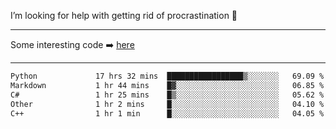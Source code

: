I’m looking for help with getting rid of procrastination 🤔

-----

Some interesting code :arrow_right: [here](https://github.com/zhen8838/playground)

-----

<!--START_SECTION:waka-->

```txt
Python             17 hrs 32 mins  █████████████████▒░░░░░░░   69.09 %
Markdown           1 hr 44 mins    █▓░░░░░░░░░░░░░░░░░░░░░░░   06.85 %
C#                 1 hr 25 mins    █▒░░░░░░░░░░░░░░░░░░░░░░░   05.62 %
Other              1 hr 2 mins     █░░░░░░░░░░░░░░░░░░░░░░░░   04.10 %
C++                1 hr 1 min      █░░░░░░░░░░░░░░░░░░░░░░░░   04.05 %
```

<!--END_SECTION:waka-->

<!--
**zhen8838/zhen8838** is a ✨ _special_ ✨ repository because its `README.md` (this file) appears on your GitHub profile.

Here are some ideas to get you started:

- 🔭 I’m currently working on ...
- 🌱 I’m currently learning ...
- 👯 I’m looking to collaborate on ...
 ...
- 💬 Ask me about ...
- 📫 How to reach me: ...
- 😄 Pronouns: ...
- ⚡ Fun fact: ...
-->
